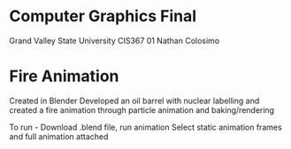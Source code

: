 # Computer Graphics Final
Grand Valley State University
CIS367 01
Nathan Colosimo

# Fire Animation
Created in Blender
Developed an oil barrel with nuclear labelling and created a fire animation through particle animation and baking/rendering

To run - Download .blend file, run animation
Select static animation frames and full animation attached
